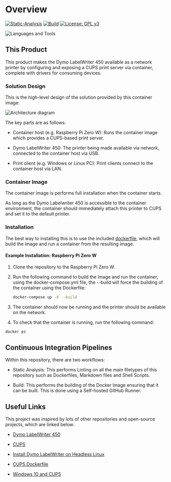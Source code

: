 # Overview

[![Static-Analysis](https://github.com/jeremy-sylvis/Cups_Dymo-LabelWriter450/actions/workflows/Static%20Analysis.yaml/badge.svg)](https://github.com/jeremy-sylvis/Cups_Dymo-LabelWriter450/actions/workflows/Static%20Analysis.yaml)
[![Build](https://github.com/jeremy-sylvis/Cups_Dymo-LabelWriter450/actions/workflows/Build.yaml/badge.svg)](https://github.com/jeremy-sylvis/Cups_Dymo-LabelWriter450/actions/workflows/Build.yaml)
[![License: GPL v3](https://img.shields.io/badge/License-GPLv3-blue.svg)](https://www.gnu.org/licenses/gpl-3.0)

![Languages and Tools](docs/Languages%20And%20Tools.png)

## This Product

This product makes the Dymo LabelWriter 450 available as a network printer by configuring and exposing a CUPS print server via container, complete with drivers for consuming devices.

### Solution Design

This is the high-level design of the solution provided by this container image:

![Architecture diagram](docs/Architecture.png)

The key parts are as follows:

- Container host (e.g. Raspberry Pi Zero W): Runs the container image which provides a CUPS-based print server.

- Dymo LabelWriter 450: The printer being made available via network, connected to the container host via USB.

- Print client (e.g. Windows or Linux PC): Print clients connect to the container host via LAN.

### Container Image

The container image is performs full installation when the container starts. 

As long as the Dymo Labelwriter 450 is accessible to the container environment, the container should immediately attach this printer to CUPS and set it to the default printer.

### Installation

The best way to installing this is to use the included [dockerfile](Dockerfile), which will build the image and run a container from the resulting image.

#### Example Installation: Raspberry Pi Zero W

1. Clone the repository to the Raspberry Pi Zero W.
2. Run the following command to build the image and run the container, using the docker-compose.yml file, the --build will force the building of the container using the Dockerfile:

    ```bash
    docker-compose up -d --build
    ```

3. The container should now be running and the printer should be available on the network.
4. To check that the container is running, run the following command:

```bash
docker ps
```

## Continuous Integration Pipelines

Within this repository, there are two workflows:

- Static Analysis: This performs Linting on all the main filetypes of this repository such as Dockerfiles, Markdown files and Shell Scripts.

- Build: This performs the building of the Docker Image ensuring that it can be built. This is done using a Self-hosted GitHub Runner.

## Useful Links

This project was inspired by lots of other repositories and open-source projects, which are linked below:

- [Dymo LabelWriter 450](https://www.dymo.com/label-makers-printers/labelwriter-label-printers/dymo-labelwriter-450-direct-thermal-label-printer/SP_95488.html)

- [CUPS](https://ubuntu.com/server/docs/service-cups)

- [Install Dymo LabelWriter on Headless Linux](https://www.baitando.com/it/2017/12/12/install-dymo-labelwriter-on-headless-linux)

- [CUPS Dockerfile](https://github.com/olbat/dockerfiles/tree/master/cupsd)

- [Windows 10 and CUPS](https://techblog.paalijarvi.fi/2020/05/25/making-windows-10-to-print-to-a-cups-printer-over-the-network/)
